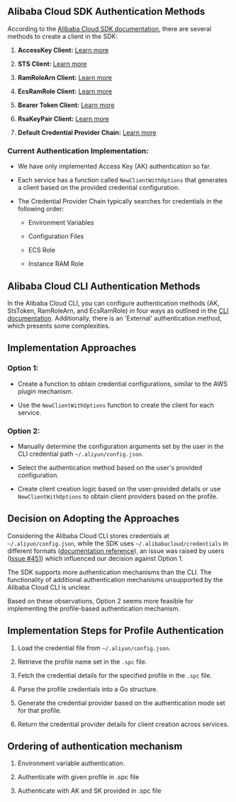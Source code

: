 ## Alibaba Cloud SDK Authentication Methods

According to the [Alibaba Cloud SDK documentation](https://github.com/aliyun/alibaba-cloud-sdk-go/blob/master/docs/2-Client-EN.md), there are several methods to create a client in the SDK:

1. **AccessKey Client:** [Learn more](https://github.com/aliyun/alibaba-cloud-sdk-go/blob/master/docs/2-Client-EN.md#accesskey-client)

2. **STS Client:** [Learn more](https://github.com/aliyun/alibaba-cloud-sdk-go/blob/master/docs/2-Client-EN.md#sts-client)

3. **RamRoleArn Client:** [Learn more](https://github.com/aliyun/alibaba-cloud-sdk-go/blob/master/docs/2-Client-EN.md#ramrolearn-client)

4. **EcsRamRole Client:** [Learn more](https://github.com/aliyun/alibaba-cloud-sdk-go/blob/master/docs/2-Client-EN.md#ecsramrole-client)

5. **Bearer Token Client:** [Learn more](https://github.com/aliyun/alibaba-cloud-sdk-go/blob/master/docs/2-Client-EN.md#bearer-token-client)

6. **RsaKeyPair Client:** [Learn more](https://github.com/aliyun/alibaba-cloud-sdk-go/blob/master/docs/2-Client-EN.md#rsakeypair-client)

7. **Default Credential Provider Chain:** [Learn more](https://github.com/aliyun/alibaba-cloud-sdk-go/blob/master/docs/2-Client-EN.md#default-credential-provider-chain)

### Current Authentication Implementation:

- We have only implemented Access Key (AK) authentication so far.

- Each service has a function called `NewClientWithOptions` that generates a client based on the provided credential configuration.

- The Credential Provider Chain typically searches for credentials in the following order:

  - Environment Variables

  - Configuration Files

  - ECS Role

  - Instance RAM Role

## Alibaba Cloud CLI Authentication Methods

In the Alibaba Cloud CLI, you can configure authentication methods (AK, StsToken, RamRoleArn, and EcsRamRole) in four ways as outlined in the [CLI documentation](https://github.com/aliyun/aliyun-cli?tab=readme-ov-file#configure-authentication-methods). Additionally, there is an 'External' authentication method, which presents some complexities.

## Implementation Approaches

### Option 1:

- Create a function to obtain credential configurations, similar to the AWS plugin mechanism.

- Use the `NewClientWithOptions` function to create the client for each service.

### Option 2:

- Manually determine the configuration arguments set by the user in the CLI credential path `~/.aliyun/config.json`.

- Select the authentication method based on the user's provided configuration.

- Create client creation logic based on the user-provided details or use `NewClientWithOptions` to obtain client providers based on the profile.

## Decision on Adopting the Approaches

Considering the Alibaba Cloud CLI stores credentials at `~/.aliyun/config.json`, while the SDK uses `~/.alibabacloud/credentials` in different formats ([documentation reference](https://github.com/aliyun/alibaba-cloud-sdk-go/blob/master/docs/2-Client-EN.md)), an issue was raised by users ([Issue #451](https://github.com/aliyun/alibaba-cloud-sdk-go/issues/451)) which influenced our decision against Option 1.

The SDK supports more authentication mechanisms than the CLI. The functionality of additional authentication mechanisms unsupported by the Alibaba Cloud CLI is unclear.

Based on these observations, Option 2 seems more feasible for implementing the profile-based authentication mechanism.

## Implementation Steps for Profile Authentication

1. Load the credential file from `~/.aliyun/config.json`.

2. Retrieve the profile name set in the `.spc` file.

3. Fetch the credential details for the specified profile in the `.spc` file.

4. Parse the profile credentials into a Go structure.

5. Generate the credential provider based on the authentication mode set for that profile.

6. Return the credential provider details for client creation across services.

## Ordering of authentication mechanism

1. Environment variable authentication.

2. Authenticate with given profile in .spc file

3. Authenticate with AK and SK provided in .spc file
